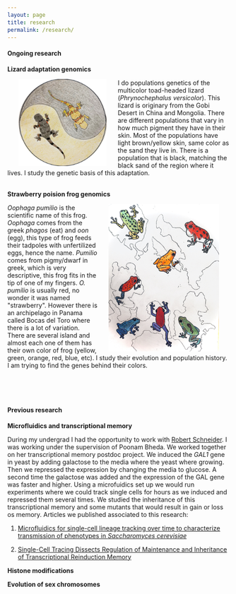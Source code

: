 ```yaml
---
layout: page
title: research 
permalink: /research/
---
```


#### **Ongoing research**


**Lizard adaptation genomics**

<img src="/figures/lizarddrawing.jpg" alt="Solarte Oophaga pumilio" style="float:left;padding-left:25px;padding-right:25px;width:200px">

I do populations genetics of the multicolor toad-headed lizard (*Phrynochephalus versicolor*). This lizard is originary from the Gobi Desert in China and Mongolia. There are different populations that vary in how much pigment they have in their skin. Most of the populations have light brown/yellow skin, same color as the sand they live in. There is a population that is black, matching the black sand of the region where it lives. I study the genetic basis of this adaptation.  <br><br>

**Strawberry poision frog genomics**

<img src="/figures/Bocas.JPG" alt="Solarte Oophaga pumilio" style="float:right;padding-left:25px;padding-right:25px;width:250px">


*Oophaga pumilio* is the scientific name of this frog. *Oophaga* comes from the greek *phagos* (eat) and *oon* (egg), this type of frog feeds their tadpoles with unfertilized eggs, hence the name. *Pumilio* comes from pigmy/dwarf in greek, which is very descriptive, this frog fits in the tip of one of my fingers. *O. pumilio* is usually red, no wonder it was named "strawberry". However there is an archipelago in Panama called Bocas del Toro where there is a lot of variation. There are several island and almost each one of them has their own color of frog (yellow, green, orange, red, blue, etc). I study their evolution and population history. I am trying to find the genes behind their colors. <br><br>

<br><br>

#### **Previous research**

**Microfluidics and transcriptional memory**

During my undergrad I had the opportunity to work with [Robert Schneider](https://www.helmholtz-munich.de/ife/research/robert-schneider-chromatin-dynamics-and-epigenetics/research/index.html). I was working under the supervision of Poonam Bheda. We worked together on her transcriptional memory postdoc project. We induced the *GAL1* gene in yeast by adding galactose to the media where the yeast where growing. Then we repressed the expression by changing the media to glucose. A second time the galactose was added and the expression of the GAL gene was faster and higher. Using a microfuidics set up we would run experiments where we could track single cells for hours as we induced and repressed them several times. We studied the inheritance of this transcriptional memory and some mutants that would result in gain or loss os memory. Articles we published associated to this research:

1. [Microfluidics for single-cell lineage tracking over time to characterize transmission of phenotypes in *Saccharomyces cerevisiae*](/files/publications/2020StarProtocol.pdf)

2. [Single-Cell Tracing Dissects Regulation of Maintenance and Inheritance of Transcriptional Reinduction Memory](/files/publications/2020Microfluidics.pdf)


**Histone modifications**


**Evolution of sex chromosomes**



[jekyll-organization]: https://github.com/jekyll
